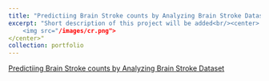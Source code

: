 ```yaml
---
title: "Predictiing Brain Stroke counts by Analyzing Brain Stroke Dataset"
excerpt: "Short description of this project will be added<br/><center>
    <img src="/images/cr.png">
</center>"
collection: portfolio
---
```


  

[Predictiing Brain Stroke counts by Analyzing Brain Stroke Dataset](https://muddin21.github.io/DataAnalysisProject/)
